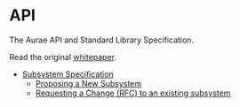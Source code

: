 # API

The Aurae API and Standard Library Specification.

Read the original [whitepaper](https://docs.google.com/document/d/1dA591eipsgWeAlaSwbYNQtAQaES243IIqXPAfKhJSjU/edit#heading=h.vknhjb3d4yfc).

 - [Subsystem Specification](https://github.com/aurae-runtime/api/tree/main/spec#aurae-api-specification)
   - [Proposing a New Subsystem](https://github.com/aurae-runtime/api/tree/main/spec#proposing-a-new-subsystem)
   - [Requesting a Change (RFC) to an existing subsystem](https://github.com/aurae-runtime/api/tree/main/spec#requesting-a-change-rfc-to-an-existing-subsystem)


